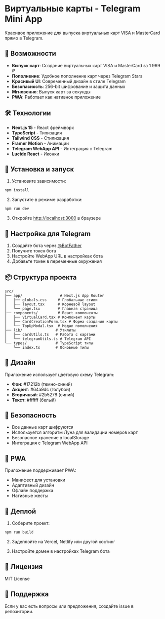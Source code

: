 # Виртуальные карты - Telegram Mini App

Красивое приложение для выпуска виртуальных карт VISA и MasterCard прямо в Telegram.

## 🚀 Возможности

- **Выпуск карт**: Создание виртуальных карт VISA и MasterCard за 1 999 ₽
- **Пополнение**: Удобное пополнение карт через Telegram Stars
- **Красивый UI**: Современный дизайн в стиле Telegram
- **Безопасность**: 256-bit шифрование и защита данных
- **Мгновенно**: Выпуск карт за секунды
- **PWA**: Работает как нативное приложение

## 🛠 Технологии

- **Next.js 15** - React фреймворк
- **TypeScript** - Типизация
- **Tailwind CSS** - Стилизация
- **Framer Motion** - Анимации
- **Telegram WebApp API** - Интеграция с Telegram
- **Lucide React** - Иконки

## 📱 Установка и запуск

1. Установите зависимости:
```bash
npm install
```

2. Запустите в режиме разработки:
```bash
npm run dev
```

3. Откройте [http://localhost:3000](http://localhost:3000) в браузере

## 🔧 Настройка для Telegram

1. Создайте бота через [@BotFather](https://t.me/BotFather)
2. Получите токен бота
3. Настройте WebApp URL в настройках бота
4. Добавьте токен в переменные окружения

## 📦 Структура проекта

```
src/
├── app/                 # Next.js App Router
│   ├── globals.css     # Глобальные стили
│   ├── layout.tsx      # Корневой layout
│   └── page.tsx        # Главная страница
├── components/         # React компоненты
│   ├── VirtualCard.tsx # Компонент карты
│   ├── CardCreationForm.tsx # Форма создания карты
│   └── TopUpModal.tsx  # Модал пополнения
├── lib/               # Утилиты
│   ├── cardUtils.ts   # Работа с картами
│   └── telegramUtils.ts # Telegram API
└── types/             # TypeScript типы
    └── index.ts       # Основные типы
```

## 🎨 Дизайн

Приложение использует цветовую схему Telegram:
- **Фон**: #17212b (темно-синий)
- **Акцент**: #64a9dc (голубой)
- **Вторичный**: #2b5278 (синий)
- **Текст**: #ffffff (белый)

## 🔐 Безопасность

- Все данные карт шифруются
- Используется алгоритм Луна для валидации номеров карт
- Безопасное хранение в localStorage
- Интеграция с Telegram WebApp API

## 📱 PWA

Приложение поддерживает PWA:
- Манифест для установки
- Адаптивный дизайн
- Офлайн поддержка
- Нативные жесты

## 🚀 Деплой

1. Соберите проект:
```bash
npm run build
```

2. Задеплойте на Vercel, Netlify или другой хостинг

3. Настройте домен в настройках Telegram бота

## 📄 Лицензия

MIT License

## 🤝 Поддержка

Если у вас есть вопросы или предложения, создайте issue в репозитории.